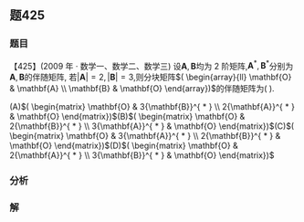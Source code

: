 ## 题425
### 题目
【425】(2009 年 · 数学一、数学二、数学三) 设$\mathbf{A},\mathbf{B}$均为 2 阶矩阵,${\mathbf{A}}^{ * },{\mathbf{B}}^{ * }$分别为$\mathbf{A},\mathbf{B}$的伴随矩阵, 若$| \mathbf{A}|  = 2,| \mathbf{B}|  = 3$,则分块矩阵$( \begin{array}{ll} \mathbf{O} & \mathbf{A} \\  \mathbf{B} & \mathbf{O} \end{array})$的伴随矩阵为( ).

(A)$( \begin{matrix} \mathbf{O} & 3{\mathbf{B}}^{ * } \\  2{\mathbf{A}}^{ * } & \mathbf{O} \end{matrix})$(B)$( \begin{matrix} \mathbf{O} & 2{\mathbf{B}}^{ * } \\  3{\mathbf{A}}^{ * } & \mathbf{O} \end{matrix})$(C)$( \begin{matrix} \mathbf{O} & 3{\mathbf{A}}^{ * } \\  2{\mathbf{B}}^{ * } & \mathbf{O} \end{matrix})$(D)$( \begin{matrix} \mathbf{O} & 2{\mathbf{A}}^{ * } \\  3{\mathbf{B}}^{ * } & \mathbf{O} \end{matrix})$
### 分析

### 解